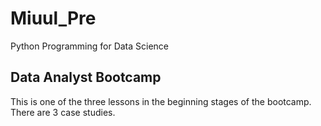 # Miuul_Pre
Python Programming for Data Science

## Data Analyst Bootcamp
This is one of the three lessons in the beginning stages of the bootcamp. There are 3 case studies.
